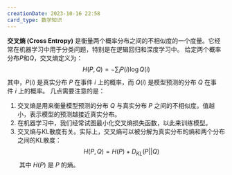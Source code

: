```yaml
---
creationDate: 2023-10-16 22:58
card_type: 数学知识
---
```

**交叉熵 (Cross Entropy)** 是衡量两个概率分布之间的不相似度的一个度量。它经常在机器学习中用于分类问题，特别是在逻辑回归和深度学习中。
给定两个概率分布$P$和$Q$，交叉熵定义为：
$$H(P, Q) = -\sum_{i} P(i) \log Q(i)$$
其中，$P(i)$ 是真实分布 $P$ 在事件 $i$ 上的概率，而 $Q(i)$ 是模型预测的分布 $Q$ 在事件 $i$ 上的概率。
几点需要注意的是：
1. 交叉熵是用来衡量模型预测的分布 $Q$ 与真实分布 $P$ 之间的不相似度。值越小，表示模型的预测越接近真实分布。
2. 在机器学习中，我们经常试图最小化交叉熵损失函数，以此来训练模型。
3. 交叉熵与KL散度有关。实际上，交叉熵可以被分解为真实分布的熵和两个分布之间的KL散度：$$H(P, Q) = H(P) + D_{KL}(P || Q)$$ 其中 $H(P)$ 是 $P$ 的熵。

